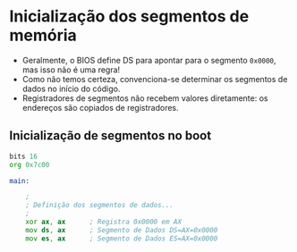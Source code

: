 # Inicialização dos segmentos de memória

- Geralmente, o BIOS define DS para apontar para o segmento `0x0000`, mas isso não é uma regra!
- Como não temos certeza, convenciona-se determinar os segmentos de dados no início do código.
- Registradores de segmentos não recebem valores diretamente: os endereços são copiados de registradores.

## Inicialização de segmentos no boot

```asm
bits 16
org 0x7c00

main:

    ;
    ; Definição dos segmentos de dados...
    ;
    xor ax, ax      ; Registra 0x0000 em AX
    mov ds, ax      ; Segmento de Dados DS=AX=0x0000
    mov es, ax      ; Segmento de Dados ES=AX=0x0000
```

